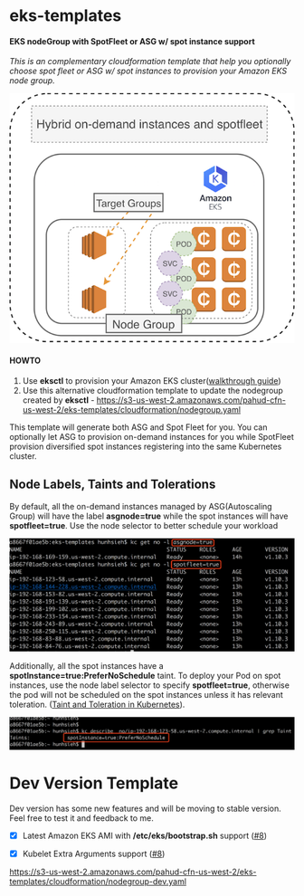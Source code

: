 # eks-templates



#### EKS nodeGroup with SpotFleet or ASG w/ spot instance support

*This is an complementary cloudformation template that help you optionally choose spot fleet or ASG w/ spot instances to provision your Amazon EKS node group.*



![](images/00.png)

#### HOWTO

1. Use **eksctl** to provision your Amazon EKS cluster([walkthrough guide](https://github.com/pahud/amazon-eks-workshop/blob/master/00-getting-started/create-eks-with-eksctl.md))
2. Use this alternative cloudformation template to update the nodegroup created by **eksctl** - https://s3-us-west-2.amazonaws.com/pahud-cfn-us-west-2/eks-templates/cloudformation/nodegroup.yaml


This template will generate both ASG and Spot Fleet for you. You can optionally let ASG to provision on-demand instances for you while SpotFleet provision diversified spot instances registering into the same Kubernetes cluster.



## Node Labels, Taints and Tolerations

By default, all the on-demand instances managed by ASG(Autoscaling Group) will have the label **asgnode=true** while the spot instances will have **spotfleet=true**. Use the node selector to better schedule your workload



![](images/01.png)



Additionally, all the spot instances have a **spotInstance=true:PreferNoSchedule** taint. To deploy your Pod on spot instances, use the node label selector to specify **spotfleet=true**, otherwise the pod will not be scheduled on the spot instances unless it has relevant toleration. ([Taint and Toleration in Kubernetes](https://kubernetes.io/docs/concepts/configuration/taint-and-toleration/)).

![](images/02.png)





# Dev Version Template

Dev version has some new features and will be moving to stable version. Feel free to test it and feedback to me.

- [x] Latest Amazon EKS AMI with **/etc/eks/bootstrap.sh** support ([#8](https://github.com/pahud/eks-templates/issues/8))
- [x] Kubelet Extra Arguments support ([#8](https://github.com/pahud/eks-templates/issues/8))



https://s3-us-west-2.amazonaws.com/pahud-cfn-us-west-2/eks-templates/cloudformation/nodegroup-dev.yaml

